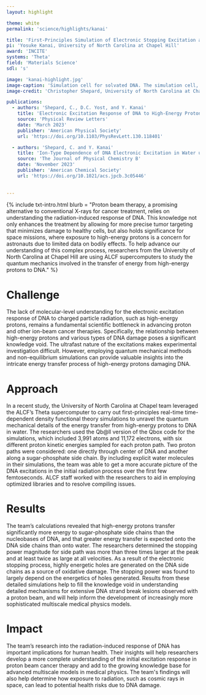 ```yaml
---
layout: highlight

theme: white
permalink: 'science/highlights/kanai'

title: 'First-Principles Simulation of Electronic Stopping Excitation and Beyond'
pi: 'Yosuke Kanai, University of North Carolina at Chapel Hill'
award: 'INCITE'
systems: 'Theta'
field: 'Materials Science'
sdl: 's'

image: 'kanai-highlight.jpg' 
image-caption: 'Simulation cell for solvated DNA. The simulation cell, outlined in black, is shown with periodic boundary conditions for solvated DNA. Blue (orange) isosurfaces represent decreases (increases) in electron density in response to a proton moving through the center of DNA at 0.50 a.u. velocity (6.25 keV).'
image-credit: 'Christopher Shepard, University of North Carolina at Chapel Hill'

publications:
  - authors: 'Shepard, C., D.C. Yost, and Y. Kanai'
    title: 'Electronic Excitation Response of DNA to High-Energy Proton Radiation in Water'
    source: 'Physical Review Letters'
    date: 'March 2023'
    publisher: 'American Physical Society'
    url: 'https://doi.org/10.1103/PhysRevLett.130.118401'

  - authors: 'Shepard, C. and Y. Kanai'
    title: 'Ion-Type Dependence of DNA Electronic Excitation in Water under Proton, α-Particle, and Carbon Ion Irradiation: A First-Principles Simulation Study'
    source: 'The Journal of Physical Chemistry B'
    date: 'November 2023'
    publisher: 'American Chemical Society'
    url: 'https://doi.org/10.1021/acs.jpcb.3c05446'
    
    
---
```


{% include txt-intro.html 
    blurb = "Proton beam therapy, a promising alternative to conventional X-rays for cancer treatment, relies on understanding the radiation-induced response of DNA. This knowledge not only enhances the treatment by allowing for more precise tumor targeting that minimizes damage to healthy cells, but also holds significance for space missions, where exposure to high-energy protons is a concern for astronauts due to limited data on bodily effects. To help advance our understanding of this complex process, researchers from the University of North Carolina at Chapel Hill are using ALCF supercomputers to study the quantum mechanics involved in the transfer of energy from high-energy protons to DNA."
%}


# Challenge

The lack of molecular-level understanding for the electronic excitation response of DNA to charged particle radiation, such as high-energy protons, remains a fundamental scientific bottleneck in advancing proton and other ion-beam cancer therapies. Specifically, the relationship between high-energy protons and various types of DNA damage poses a significant knowledge void. The ultrafast nature of the excitations makes experimental investigation difficult. However, employing quantum mechanical methods and non-equilibrium simulations can provide valuable insights into the intricate energy transfer process of high-energy protons damaging DNA.

# Approach

In a recent study, the University of North Carolina at Chapel team leveraged the ALCF’s Theta supercomputer to carry out first-principles real-time time-dependent density functional theory simulations to unravel the quantum mechanical details of the energy transfer from high-energy protons to DNA in water. The researchers used the Qb@ll version of the Qbox code for the simulations, which included 3,991 atoms and 11,172 electrons, with six different proton kinetic energies sampled for each proton path. Two proton paths were considered: one directly through center of DNA and another along a sugar-phosphate side chain. By including explicit water molecules in their simulations, the team was able to get a more accurate picture of the DNA excitations in the initial radiation process over the first few femtoseconds. ALCF staff worked with the researchers to aid in employing optimized libraries and to resolve compiling issues. 

# Results

The team’s calculations revealed that high-energy protons transfer significantly more energy to sugar-phosphate side chains than the nucleobases of DNA, and that greater energy transfer is expected onto the DNA side chains than onto water.  The researchers determined the stopping power magnitude for side path was more than three times larger at the peak and at least twice as large at all velocities. As a result of the electronic stopping process, highly energetic holes are generated on the DNA side chains as a source of oxidative damage. The stopping power was found to largely depend on the energetics of holes generated.  Results from these detailed simulations help to fill the knowledge void in understanding detailed mechanisms for extensive DNA strand break lesions observed with a proton beam, and will help inform the development of increasingly more sophisticated multiscale medical physics models.

# Impact

The team’s research into the radiation-induced response of DNA has important implications for human health. Their insights will help researchers develop a more complete understanding of the initial excitation response in proton beam cancer therapy and add to the growing knowledge base for advanced multiscale models in medical physics. The team's findings will also help determine how exposure to radiation, such as cosmic rays in space, can lead to potential health risks due to DNA damage.
